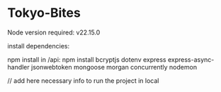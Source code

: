 # Tokyo-Bites

Node version required: v22.15.0

install dependencies:

npm install in /api:
npm install bcryptjs dotenv express express-async-handler jsonwebtoken mongoose morgan concurrently nodemon




// add here necessary info to run the project in local